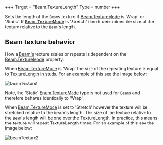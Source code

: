 +++
Target = "Beam.TextureLength"
Type = number
+++

Sets the length of the `Beam`s texture if [Beam.TextureMode](https://developer.roblox.com/api-reference/property/Beam/TextureMode) is 'Wrap' or 'Static'. If [Beam.TextureMode](https://developer.roblox.com/api-reference/property/Beam/TextureMode) is 'Stretch' then it determines the size of the texture relative to the `Beam`'s length.## Beam texture behaviorHow a [Beam's](https://developer.roblox.com/api-reference/class/Beam) texture scales or repeats is dependent on the [Beam.TextureMode](https://developer.roblox.com/api-reference/property/Beam/TextureMode) property.When [Beam.TextureMode](https://developer.roblox.com/api-reference/property/Beam/TextureMode) is 'Wrap' the size of the repeating texture is equal to TextureLength in studs. For an example of this see the image below:![beamTexture1][1]Note, the 'Static' [Enum.TextureMode](https://developer.roblox.com/search#stq=TextureMode) type is not used for `Beam`s and therefore behaves identically to 'Wrap'.When [Beam.TextureMode](https://developer.roblox.com/api-reference/property/Beam/TextureMode) is set to 'Stretch' however the texture will be stretched relative to the beam's length. The size of the texture relative to the `Beam`'s length will be one over the TextureLength. In practice, this means the texture will repeat TextureLength times. For an example of this see the image below:![beamTexture2][2][1]: https://developer.roblox.com/assets/blt92742bad209f4935/beamTexture.gif[2]: https://developer.roblox.com/assets/blt034506939f5674b3/beamTexture2.gif